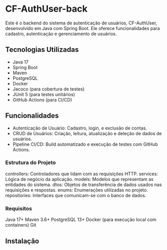 # CF-AuthUser-back
Este é o backend do sistema de autenticação de usuários, CF-AuthUser, desenvolvido em Java com Spring Boot.
Ele oferece funcionalidades para cadastro, autenticação e gerenciamento de usuários.

## Tecnologias Utilizadas
* Java 17
* Spring Boot
* Maven
* PostgreSQL
* Docker
* Jacoco (para cobertura de testes)
* JUnit 5 (para testes unitários)
* GitHub Actions (para CI/CD)

## Funcionalidades
* Autenticação de Usuário: Cadastro, login, e exclusão de contas.
* CRUD de Usuários: Criação, leitura, atualização e deleção de dados de usuários.
* Pipeline CI/CD: Build automatizado e execução de testes com GitHub Actions.

### Estrutura do Projeto
controllers: Controladores que lidam com as requisições HTTP.
services: Lógica de negócio da aplicação.
models: Modelos que representam as entidades do sistema.
dtos: Objetos de transferência de dados usados nas requisições e respostas.
enums: Enumerações utilizadas no projeto.
repositories: Interfaces que comunicam-se com o banco de dados.

### Requisitos
Java 17+
Maven 3.6+
PostgreSQL 13+
Docker (para execução local com containers)
Git

## Instalação
